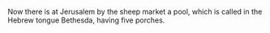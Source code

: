 Now there is at Jerusalem by the sheep market a pool, which is called in the Hebrew tongue Bethesda, having five porches.
